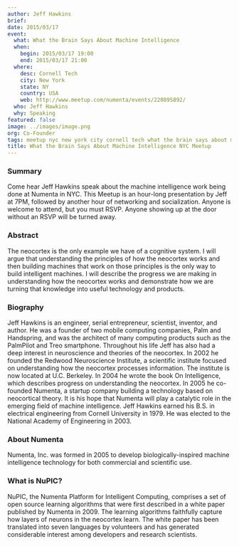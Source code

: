 ```yaml
---
author: Jeff Hawkins
brief:
date: 2015/03/17
event:
  what: What the Brain Says About Machine Intelligence
  when:
    begin: 2015/03/17 19:00
    end: 2015/03/17 21:00
  where:
    desc: Cornell Tech
    city: New York
    state: NY
    country: USA
    web: http://www.meetup.com/numenta/events/220895892/
  who: Jeff Hawkins
  why: Speaking
featured: false
image: ../images/image.png
org: Co-Founder
tags: meetup nyc new york city cornell tech what the brain says about machine intelligence jeff hawkins numenta
title: What the Brain Says About Machine Intelligence NYC Meetup
---
```


### Summary

Come hear Jeff Hawkins speak about the machine intelligence work being done at
Numenta in NYC. This Meetup is an hour-long presentation by Jeff at 7PM,
followed by another hour of networking and socialization. Anyone is welcome to
attend, but you must RSVP. Anyone showing up at the door without an RSVP will be
turned away.

### Abstract

The neocortex is the only example we have of a cognitive system. I will argue
that understanding the principles of how the neocortex works and then building
machines that work on those principles is the only way to build intelligent
machines. I will describe the progress we are making in understanding how the
neocortex works and demonstrate how we are turning that knowledge into useful
technology and products.

### Biography

Jeff Hawkins is an engineer, serial entrepreneur, scientist, inventor, and
author. He was a founder of two mobile computing companies, Palm and Handspring,
and was the architect of many computing products such as the PalmPilot and Treo
smartphone. Throughout his life Jeff has also had a deep interest in
neuroscience and theories of the neocortex. In 2002 he founded the Redwood
Neuroscience Institute, a scientific institute focused on understanding how the
neocortex processes information. The institute is now located at U.C. Berkeley.
In 2004 he wrote the book On Intelligence, which describes progress on
understanding the neocortex. In 2005 he co-founded Numenta, a startup company
building a technology based on neocortical theory. It is his hope that Numenta
will play a catalytic role in the emerging field of machine intelligence. Jeff
Hawkins earned his B.S. in electrical engineering from Cornell University
in 1979. He was elected to the National Academy of Engineering in 2003.

### About Numenta

Numenta, Inc. was formed in 2005 to develop biologically-inspired machine
intelligence technology for both commercial and scientific use.

### What is NuPIC?

NuPIC, the Numenta Platform for Intelligent Computing, comprises a set of open
source learning algorithms that were first described in a white paper published
by Numenta in 2009. The learning algorithms faithfully capture how layers of
neurons in the neocortex learn. The white paper has been translated into seven
languages by volunteers and has generated considerable interest among developers
and research scientists.
